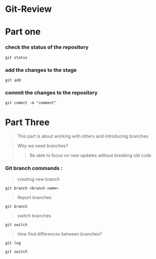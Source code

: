 # Git-Review

# Part one

### check the status of the repository

```
git status
```

### add the changes to the stage

```
git add
```

### commit the changes to the repository

```
git commit -m "comment"
```

# Part Three

> This part is about working with others and introducing branches

> Why we need branches?

> > Be able to focus on new updates without breaking old code

### Git branch commands :

> creating new branch

```
git branch <branch name>
```

> Report branches

```
git branch
```

> switch branches

```
git switch
```

> How find differences between branches?

```
git log

git switch
```
